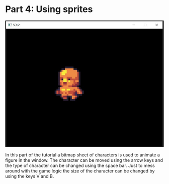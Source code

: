# Part 4: Using sprites

![example image](https://github.com/elferherrera/SDL2Tutorial/blob/master/part_4/sprites.jpg "Example Image")

In this part of the tutorial a bitmap sheet of characters is used to animate
a figure in the window. The character can be moved using the arrow keys and the type
of character can be changed using the space bar. Just to mess around with the game
logic the size of the character can be changed by using the keys V and B.
